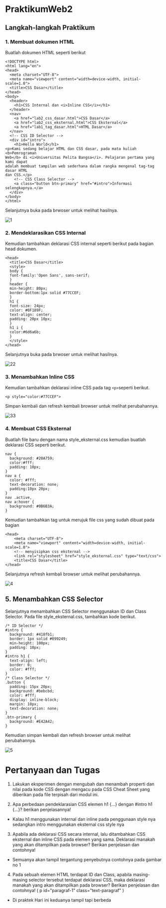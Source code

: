 # PraktikumWeb2
## Langkah-langkah Praktikum
### 1. Membuat dokumen HTML
Buatlah dokumen HTML seperti berikut
```
<!DOCTYPE html>
<html lang="en">
<head>
  <meta charset="UTF-8">
  <meta name="viewport" content="width=device-width, initial-scale=1.0">
  <title>CSS Dasar</title>
</head>
<body>
  <header>
    <h1>CSS Internal dan <i>Inline CSS</i></h1>
  </header>
  <nav>
    <a href="lab2_css_dasar.html">CSS Dasar</a>
    <a href="lab2_css_eksternal.html">CSS Eksternal</a>
    <a href="lab1_tag_dasar.html">HTML Dasar</a>
  </nav>
  <!-- CSS ID Selector -->
  <div id="intro">
    <h1>Hello World</h1>
<p>Kami sedang belajar HTML dan CSS dasar, pada mata kuliah <b>Pemrograman
Web</b> di <i>Universitas Pelita Bangsa</i>. Pelajaran pertama yang kami dapat
adalah membuat tampilan web sederhana dalam rangka mengenal tag-tag dasar HTML
dan CSS.</p>
    <!-- CSS Class Selector -->
    <a class="button btn-primary" href="#intro">Informasi selengkapnya.</a>
  </div>
</body>
</html>
```

Selanjutnya buka pada brwoser untuk melihat hasilnya.

![1](https://github.com/Agussetiaa/PraktikumWeb2/assets/115542822/d161ac52-32be-4138-bf65-e0bdcb2c7a9b)


### 2. Mendeklarasikan CSS Internal
Kemudian tambahkan deklarasi CSS internal seperti berikut pada bagian head dokumen.
```
<head>
  <title>CSS Dasar</title>
  <style>
  body {
  font-family:'Open Sans', sans-serif;
  }
  header {
  min-height: 80px;
  border-bottom:1px solid #77CCEF;
  }
  h1 {
  font-size: 24px;
  color: #0F189F;
  text-align: center;
  padding: 20px 10px;
  }
  h1 i {
  color:#6d6a6b;
  }
  </style>
</head>
```

Selanjutnya buka pada brwoser untuk melihat hasilnya.

![22](https://github.com/Agussetiaa/PraktikumWeb2/assets/115542822/c4d35cac-d4b6-45c6-9359-2adc6dc8db93)



### 3. Menambahkan Inline CSS
Kemudian tambahkan deklarasi inline CSS pada tag ``<p>``seperti berikut.
```
<p style="color:#77CCEF">
```

Simpan kembali dan refresh kembali browser untuk melihat perubahannya.

![33](https://github.com/Agussetiaa/PraktikumWeb2/assets/115542822/f444f164-cc0d-4720-8550-bc78699f8083)


### 4. Membuat CSS Eksternal
Buatlah file baru dengan nama style_eksternal.css kemudian buatlah deklarasi CSS seperti berikut.
```
nav {
  background: #20A759;
  color:#fff;
  padding: 10px;
}
nav a {
  color: #fff;
  text-decoration: none;
  padding:10px 20px;
}
nav .active,
nav a:hover {
  background: #0B6B3A;
}
```

Kemudian tambahkan tag <link> untuk merujuk file css yang sudah dibuat pada bagian <head>
```
<head>
    <meta charset="UTF-8">
    <meta name="viewport" content="width=device-width, initial-scale=1.0">
    <!-- menyisipkan css eksternal -->
    <link rel="stylesheet" href="style_eksternal.css" type="text/css">
    <title>CSS Dasar</title>
</head>
```

Selanjutnya refresh kembali browser untuk melihat perubahannya.

![4](https://github.com/Agussetiaa/PraktikumWeb2/assets/115542822/ca679813-7575-45ef-9982-9c00db8809ac)


## 5. Menambahkan CSS Selector
Selanjutnya menambahkan CSS Selector menggunakan ID dan Class Selector. Pada file
style_eksternal.css, tambahkan kode berikut.
```
/* ID Selector */
#intro {
  background: #418fb1;
  border: 1px solid #099249;
  min-height: 100px;
  padding: 10px;
}
#intro h1 {
  text-align: left;
  border: 0;
  color: #fff;
}
/* Class Selector */
.button {
  padding: 15px 20px;
  background: #bebcbd;
  color: #fff;
  display: inline-block;
  margin: 10px;
  text-decoration: none;
}
.btn-primary {
  background: #E42A42;
}
```

Kemudian simpan kembali dan refresh browser untuk melihat perubahannya.

![5](https://github.com/Agussetiaa/PraktikumWeb2/assets/115542822/b0921aca-bc6a-416a-bc7d-26f8e68a1eed)


# Pertanyaan dan Tugas
1. Lakukan eksperimen dengan mengubah dan menambah properti dan nilai pada kode CSS dengan mengacu pada CSS Cheat Sheet yang diberikan pada file terpisah dari modul ini.


2. Apa perbedaan pendeklarasian CSS elemen h1 {...} dengan #intro h1 {...}? berikan penjelasannya!
- Kalau h1 menggunakan internal dan inline pada penggunaan style nya sedangkan intro menggunakan eksternal css style nya
3. Apabila ada deklarasi CSS secara internal, lalu ditambahkan CSS eksternal dan inline CSS pada elemen yang sama. Deklarasi manakah yang akan ditampilkan pada browser? Berikan penjelasan dan contohnya!
- Semuanya akan tampil tergantung penyebutnya contohnya pada gambar no 1
4. Pada sebuah elemen HTML terdapat ID dan Class, apabila masing-masing selector tersebut terdapat deklarasi CSS, maka deklarasi manakah yang akan ditampilkan pada browser? Berikan penjelasan dan contohnya! ( p id="paragraf-1" class="text-paragraf" )
- Di praktek Hari ini keduanya tampil tapi berbeda
